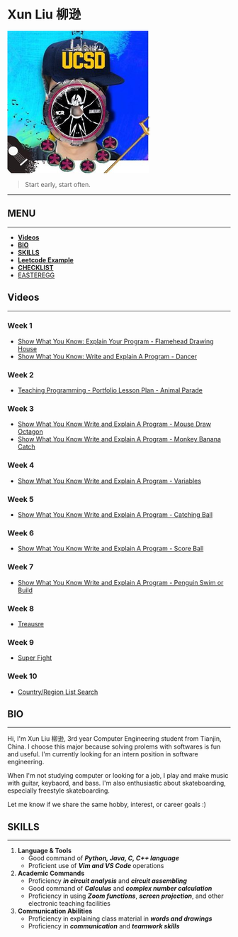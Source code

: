 # Xun Liu 柳逊
![profile](profiles/Profile.jpg)

> Start early, start often.

---
## **MENU**
---
  - [**Videos**](#videos)
  - [**BIO**](#bio)
  - [**SKILLS**](#skills)
  - [**Leetcode Example**](#leetcode-example)
  - [**CHECKLIST**](#checklist)
  - [EASTEREGG](profiles/Face-Reveal.jpg)

## **Videos**
---
### Week 1
- [Show What You Know: Explain Your Program - Flamehead Drawing House](https://youtu.be/8Wdxqa5fE68)
- [Show What You Know: Write and Explain A Program - Dancer](https://youtu.be/sWH7XdNIsEY)
### Week 2
- [Teaching Programming - Portfolio Lesson Plan - Animal Parade](https://youtu.be/th5MZY2jFno)
### Week 3
- [Show What You Know Write and Explain A Program - Mouse Draw Octagon](https://youtu.be/MnBVV2Lqi24)
- [Show What You Know Write and Explain A Program - Monkey Banana Catch](https://youtu.be/QGzg-Cc4wio)
### Week 4
- [Show What You Know Write and Explain A Program - Variables](https://youtu.be/Us3Q8axOkaQ)
### Week 5
- [Show What You Know Write and Explain A Program - Catching Ball](https://youtu.be/-xS1bEfl1qY)
### Week 6
- [Show What You Know Write and Explain A Program - Score Ball](https://youtu.be/UUlOHJD9RqQ)
### Week 7
- [Show What You Know Write and Explain A Program - Penguin Swim or Build](https://youtu.be/tHq_lmMI-x4)
### Week 8
- [Treausre](https://youtu.be/evsPLODhdKE)
### Week 9
- [Super Fight](https://youtu.be/YVLU3JBdTOk)
### Week 10
- [Country/Region List Search](https://youtu.be/tLNZFo2mlMw)

## **BIO**
---
Hi, I'm Xun Liu 柳逊, 3rd year Computer Engineering student from Tianjin, China. I choose this major because solving prolems with softwares is fun and useful. I'm currently looking for an intern position in software engineering.

When I'm not studying computer or looking for a job, I play and make music with guitar, keybaord, and bass. I'm also enthusiastic about skateboarding, especially freestyle skateboarding.

Let me know if we share the same hobby, interest, or career goals :)
## **SKILLS**
---
1. **Language & Tools**
   - Good command of ***Python, Java, C, C++ language***
   - Proficient use of ***Vim and VS Code*** operations
2. **Academic Commands**
   - Proficiency ***in circuit analysis*** and ***circuit assembling***
   - Good command of ***Calculus*** and ***complex number calculation***
   - Proficiency in using ***Zoom functions***, ***screen projection***, and other electronic teaching facilities
3. **Communication Abilities**
   - Proficiency in explaining class material in ***words and drawings***
   - Proficiency in ***communication*** and ***teamwork skills***
